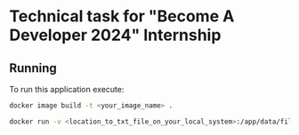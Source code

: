 # Technical task for "Become A Developer 2024" Internship

## Running
To run this application execute:
```bash 
docker image build -t <your_image_name> .
```
```bash
docker run -v <location_to_txt_file_on_your_local_system>:/app/data/file.txt <your_image_name>
```
